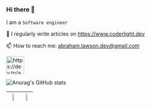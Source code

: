 ### Hi there 👋

I am a `Software engineer`


📝 I regularly write articles on https://www.coderlight.dev

📫 How to reach me: abraham.lawson.dev@gmail.com

<a href="https://dev.to/abrahamlawson">
<img src="https://d2fltix0v2e0sb.cloudfront.net/dev-badge.svg" alt="https://dev.to/abrahamlawson" width="48">
</a>

![Anurag's GitHub stats](https://github-readme-stats.vercel.app/api?username=abrahamlawson&show_icons=true&theme=ayu-mirage)



| <img src="https://user-images.githubusercontent.com/72881474/113516409-59480780-95a4-11eb-9ba5-12190895a2fe.gif" width="50%" height="50%">  | <img src="https://user-images.githubusercontent.com/72881474/113516443-7ed51100-95a4-11eb-9673-868e5f936f0c.gif" width="50%" height="50%"> |
|---|---|





<!--
**AbrahamLawson/AbrahamLawson** is a ✨ _special_ ✨ repository because its `README.md` (this file) appears on your GitHub profile.

Here are some ideas to get you started:

- 🔭 I’m currently working on ...
- 🌱 I’m currently learning ...
- 👯 I’m looking to collaborate on ...
- 🤔 I’m looking for help with ...
- 💬 Ask me about ...
- 📫 How to reach me: ...
- 😄 Pronouns: ...
- ⚡ Fun fact: ...
-->

